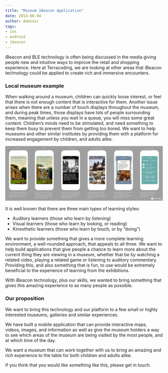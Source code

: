 ```yaml
---
title: "Museum iBeacon Application"
date: 2014-06-04
author: dominic
tags:
- ios
- android
- ibeacon
---
```


iBeacon and BLE technology is often being discussed in the media giving people new and intuitive ways to improve the retail and shopping experience. Here at Terracoding, we are looking at other areas that iBeacon technology could be applied to create rich and immersive encounters.

### Local museum example

When walking around a museum, children can quickly loose interest, or feel that there is not enough content that is interactive for them. Another issue arises when there are a number of touch displays throughout the museum, and during peak times, those displays have lots of people surrounding them, meaning that unless you wait in a queue, you will miss some great content. Children’s minds need to be stimulated, and need something to keep them busy to prevent them from getting too bored. We want to help museums and other similar institutes by providing them with a platform for increased engagement by children, and adults alike.

<a href="/blog/museum-ibeacon-app/museum-app.jpg"><img src="/blog/museum-ibeacon-app/museum-app.jpg" alt="iBeacon App Mockup" /></a>

It is well known that there are three main types of learning styles:

  * Auditory learners (those who learn by listening)
  * Visual learners (those who learn by looking, or reading)
  * Kinesthetic learners (those who learn by touch, or by “doing”)

We want to provide something that gives a more complete learning environment, a well-rounded approach, that appeals to all three. We want to help build applications that give people a chance to learn more about the current thing they are viewing in a museum, whether that be by watching a related video, playing a related game or listening to auditory commentary. Providing this, and also something that is fun, to use would be extremely beneficial to the experience of learning from the exhibitions.

With iBeacon technology, plus our skills, we wanted to bring something that gives this amazing experience to as many people as possible.

### Our proposition

We want to bring this technology and our platform to a few small or highly interested museums, galleries and similar experiences.

We have built a mobile application that can provide interactive maps, videos, images, and information as well as give the museum holders a way to see which areas of the museum are being visited by the most people, and at which time of the day.

We want a museum that can work together with us to bring an amazing and rich experience to the table for both children and adults alike.

If you think that you would like something like this, please get in touch.
